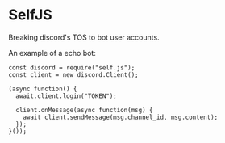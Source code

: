 # SelfJS
Breaking discord's TOS to bot user accounts.

An example of a echo bot:
```JS
const discord = require("self.js");
const client = new discord.Client();

(async function() {
  await.client.login("TOKEN");
  
  client.onMessage(async function(msg) {
    await client.sendMessage(msg.channel_id, msg.content);
  });
}());
```
